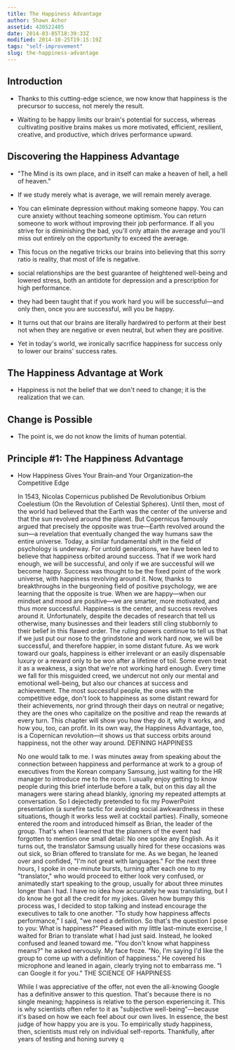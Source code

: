 ```yaml
---
title: The Happiness Advantage
author: Shawn Achor
assetid: 420522405
date: 2014-03-05T18:39:33Z
modified: 2014-10-25T19:15:19Z
tags: "self-improvement"
slug: the-happiness-advantage
---
```


## Introduction

*  Thanks to this cutting-edge science, we now know that happiness is the precursor to success, not merely the result.

*  Waiting to be happy limits our brain's potential for success, whereas cultivating positive brains makes us more motivated, efficient, resilient, creative, and productive, which drives performance upward.

## Discovering the Happiness Advantage

*  "The Mind is its own place, and in itself can make a heaven of hell, a hell of heaven."

*  If we study merely what is average, we will remain merely average.

*  You can eliminate depression without making someone happy. You can cure anxiety without teaching someone optimism. You can return someone to work without improving their job performance. If all you strive for is diminishing the bad, you'll only attain the average and you'll miss out entirely on the opportunity to exceed the average.

*  This focus on the negative tricks our brains into believing that this sorry ratio is reality, that most of life is negative.

*  social relationships are the best guarantee of heightened well-being and lowered stress, both an antidote for depression and a prescription for high performance.

*  they had been taught that if you work hard you will be successful—and only then, once you are successful, will you be happy.

*  It turns out that our brains are literally hardwired to perform at their best not when they are negative or even neutral, but when they are positive.

*  Yet in today's world, we ironically sacrifice happiness for success only to lower our brains' success rates.

## The Happiness Advantage at Work

*  Happiness is not the belief that we don't need to change; it is the realization that we can.

## Change is Possible

*  The point is, we do not know the limits of human potential.

## Principle #1: The Happiness Advantage

*  How Happiness Gives Your Brain–and Your Organization–the Competitive Edge
   
   In 1543, Nicolas Copernicus published De Revolutionibus Orbium Coelestium (On the Revolution of Celestial Spheres). Until then, most of the world had believed that the Earth was the center of the universe and that the sun revolved around the planet. But Copernicus famously argued that precisely the opposite was true—Earth revolved around the sun—a revelation that eventually changed the way humans saw the entire universe.
   Today, a similar fundamental shift in the field of psychology is underway. For untold generations, we have been led to believe that happiness orbited around success. That if we work hard enough, we will be successful, and only if we are successful will we become happy. Success was thought to be the fixed point of the work universe, with happiness revolving around it. Now, thanks to breakthroughs in the burgeoning field of positive psychology, we are learning that the opposite is true. When we are happy—when our mindset and mood are positive—we are smarter, more motivated, and thus more successful. Happiness is the center, and success revolves around it.
   Unfortunately, despite the decades of research that tell us otherwise, many businesses and their leaders still cling stubbornly to their belief in this flawed order. The ruling powers continue to tell us that if we just put our nose to the grindstone and work hard now, we will be successful, and therefore happier, in some distant future. As we work toward our goals, happiness is either irrelevant or an easily dispensable luxury or a reward only to be won after a lifetime of toil. Some even treat it as a weakness, a sign that we're not working hard enough. Every time we fall for this misguided creed, we undercut not only our mental and emotional well-being, but also our chances at success and achievement.
   The most successful people, the ones with the competitive edge, don't look to happiness as some distant reward for their achievements, nor grind through their days on neutral or negative; they are the ones who capitalize on the positive and reap the rewards at every turn. This chapter will show you how they do it, why it works, and how you, too, can profit. In its own way, the Happiness Advantage, too, is a Copernican revolution—it shows us that success orbits around happiness, not the other way around.
   DEFINING HAPPINESS
   
   No one would talk to me. I was minutes away from speaking about the connection between happiness and performance at work to a group of executives from the Korean company Samsung, just waiting for the HR manager to introduce me to the room. I usually enjoy getting to know people during this brief interlude before a talk, but on this day all the managers were staring ahead blankly, ignoring my repeated attempts at conversation. So I dejectedly pretended to fix my PowerPoint presentation (a surefire tactic for avoiding social awkwardness in these situations, though it works less well at cocktail parties). Finally, someone entered the room and introduced himself as Brian, the leader of the group. That's when I learned that the planners of the event had forgotten to mention one small detail: No one spoke any English.
   As it turns out, the translator Samsung usually hired for these occasions was out sick, so Brian offered to translate for me. As we began, he leaned over and confided, "I'm not great with languages."
   For the next three hours, I spoke in one-minute bursts, turning after each one to my "translator," who would proceed to either look very confused, or animatedly start speaking to the group, usually for about three minutes longer than I had. I have no idea how accurately he was translating, but I do know he got all the credit for my jokes. Given how bumpy this process was, I decided to stop talking and instead encourage the executives to talk to one another. "To study how happiness affects performance," I said, "we need a definition. So that's the question I pose to you: What is happiness?" Pleased with my little last-minute exercise, I waited for Brian to translate what I had just said. Instead, he looked confused and leaned toward me. "You don't know what happiness means?" he asked nervously.
   My face froze. "No, I'm saying I'd like the group to come up with a definition of happiness."
   He covered his microphone and leaned in again, clearly trying not to embarrass me. "I can Google it for you."
   THE SCIENCE OF HAPPINESS
   
   While I was appreciative of the offer, not even the all-knowing Google has a definitive answer to this question. That's because there is no single meaning; happiness is relative to the person experiencing it. This is why scientists often refer to it as "subjective well-being"—because it's based on how we each feel about our own lives. In essence, the best judge of how happy you are is you. To empirically study happiness, then, scientists must rely on individual self-reports. Thankfully, after years of testing and honing survey q

